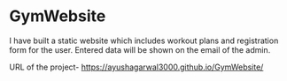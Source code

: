 # GymWebsite
I have built a static website which includes workout plans and registration form for the user. Entered data will be shown on the email of the admin. 

URL of the project-   https://ayushagarwal3000.github.io/GymWebsite/

